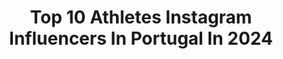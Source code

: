 ---
title: Top 10 Athletes Instagram Influencers In Portugal In 2024
description: >-
  Find top athletes Instagram influencers in Portugal in 2024. Most popular hashtags: #visitmadeira #training #fitness.
platform: Instagram
hits: 19
text_top: Discover the top-rated Instagram influencers on inBeat.
text_bottom: Our platform aggregates 19 Instagram influencers like this in Portugal for you to work with.
profiles:
  - username: "alexandracortereal_"
    fullname: >-
      ® Alexandra Corte Real ✨
    bio: >-
      • 🇵🇹Oporto • WELLNESS ATHLETE ✨ • @prozis code - ALEXANDRA 💥 • 📥 ➡️alexandracortereal.instagram@gmail.com
    location: "Portugal"
    followers: 112867
    engagement: 332
    commentsToLikes: 0.007913
    id: ck6to63qxcb9d0j71awwiv9m3
    verified: false
    hashtags: "#prozis, #cupaoprozis, #sotembraba, #braba"
  - username: "helenasousafitness"
    fullname: >-
      Helena Sousa
    bio: >-
      🌐|COMPETITION PREP(PRO/AM)🇵🇹🇪🇸🇬🇧 🌐|ONLINE FITNESS COACH(lifestyle & athletes) 👩🏻‍💼|CEO @hsf.team 📩|hsf@helenasousafitness.com 🛍️|@prozis 10%off:HSOUSA
    location: "Portugal"
    followers: 24382
    engagement: 194
    commentsToLikes: 0.027398
    id: ckap2eu00yj310i78apnw4jq6
    verified: false
    hashtags: "#girlswithmuscle, #gymlifestyle, #entrepeneur, #photoshoot"
  - username: "patriciamamona"
    fullname: >-
      PATRÍCIA MAMONA
    bio: >-
      🥈OLYMPIC SILVER MEDALIST 🥇🥇🥈🥈🥉EUROPEAN SCP & PUMA athlete 🇵🇹🇦🇴 @polarissports Have fun with my filter ⬇️⬇️⬇️
    location: "Portugal"
    followers: 327774
    engagement: 151
    commentsToLikes: 0.011404
    id: ck0u1mi21x9cs0i19pjweajll
    verified: true
    hashtags: "#athlete, #pilates, #visitmadeira, #feeling"
  - username: "jonas_deichmann"
    fullname: >-
      Jonas Deichmann
    bio: >-
      Extreme Athlete / Adventurer / World Record holder - First to have completed a Triathlon around the World 🌍 - Next: 120 full triathlons x 120 days 💪
    location: "Portugal"
    followers: 285403
    engagement: 118
    commentsToLikes: 0.011566
    id: ck0uby4d7fkr80i19uoo3fjpk
    verified: false
    hashtags: "#swimbikerun, #triathlete, #sports, #ultraendurance"
  - username: "tiago.mmteixeira"
    fullname: >-
      Tiago Teixeira
    bio: >-
      Model ,, Drummer ,, Athlete PR , Digital & Brands : gustavo@centralmodels.pt 🇵🇹: @centralmodels 🌍: @sugar__kids
    location: "Portugal"
    followers: 20341
    engagement: 815
    commentsToLikes: 0.208951
    id: ck6uco3lzgp0c0j71bqxh1rn9
    verified: false
    hashtags: "#drumcover, #justinbieber, #oliviarodrigo, #dejavu"
  - username: "hugobasaula747"
    fullname: >-
      🇵🇹 𝐇𝐮𝐠𝐨 𝐁𝐚𝐬𝐚ú𝐥𝐚
    bio: >-
      Pro MX/SX Racer. 🥇 Motocross Champion 🥇 Supercross Champion 🥇 Enduro Elite 2 Champion @monsterenergy Athlete @mariabyfifty Ambassador
    location: "Portugal"
    followers: 11714
    engagement: 567
    commentsToLikes: 0.007924
    id: ck0vyfo1a3qze0i19y9t46vxy
    verified: false
    hashtags: "#amicasfazanos, #wayne, #tbt"
  - username: "sofia.pires.fitness"
    fullname: >-
      ♥️ Sofia Pires ♥️
    bio: >-
      @bombshellsportswear Athlete ⬇️ FOLLOW LINK BELOW ⬇️ Portuguese 🔥 8 years Living In Australia 🇦🇺 World Traveller ✈️ ALESSANDRO 👫
    location: "Portugal"
    followers: 10599
    engagement: 337
    commentsToLikes: 0.032931
    id: ck5hlbuybjxxr0i116ikelk79
    verified: false
    hashtags: "#hustle, #instagood, #like, #vacay"
  - username: "ruigoncalves999"
    fullname: >-
      Rui Gonçalves
    bio: >-
      • Riding for SHERCO TVS Rally Factory Team • Dakar 2021 • Vice World Champion MX2 🏆 • Portuguese 🇵🇹 #999 •@neox.management athlete
    location: "Portugal"
    followers: 15253
    engagement: 841
    commentsToLikes: 0.015955
    id: ck5hs884uw5i50i11tue20iu0
    verified: false
    hashtags: "#rookie, #dakar, #finisher, #alwaystogether"
  - username: "emanuelpombo"
    fullname: >-
      Emanuel Pombo
    bio: >-
      Racing | Management | MTB Adventures Athlete | Entrepreneur | Explorer From Madeira | 🇵🇹 @emountainbikenetwork | @world_enduro Bike Check ⚡️👇
    location: "Portugal"
    followers: 16390
    engagement: 624
    commentsToLikes: 0.014584
    id: ck5c2wpe1y52u0i11qj4juvyl
    verified: false
    hashtags: "#enduro, #ktmbikeindustries, #mtb, #emtb"
  - username: "joaomoreira.pt"
    fullname: >-
      João Moreira
    bio: >-
      23 yo UCP-Art School👨‍🎓 Photographer : @alphashoot.pt 📸 Taekwondo National Athlete🇵🇹
    location: "Portugal"
    followers: 7031
    engagement: 521
    commentsToLikes: 0.005452
    id: ck6twymn1uukd0j71xtqsz3zg
    verified: false
    hashtags: ""
---